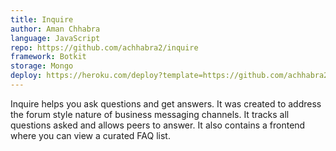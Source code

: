 ```yaml
---
title: Inquire
author: Aman Chhabra
language: JavaScript
repo: https://github.com/achhabra2/inquire
framework: Botkit
storage: Mongo
deploy: https://heroku.com/deploy?template=https://github.com/achhabra2/inquire
---
```


Inquire helps you ask questions and get answers. It was created to address the forum style nature of business messaging channels. It tracks all questions asked and allows peers to answer. It also contains a frontend where you can view a curated FAQ list.
